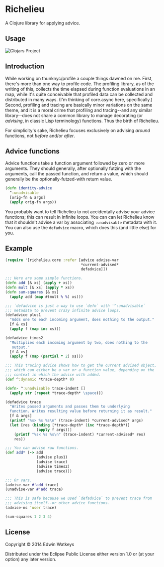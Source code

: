 # Richelieu

A Clojure library for applying advice.

## Usage

![Clojars Project](http://clojars.org/thunknyc/richelieu/latest-version.svg)


## Introduction

While working on thunknyc/profile a couple things dawned on me. First,
there's more than one way to profile code. The profiling library, as
of the writing of this, collects the time elapsed during function
evaluations in an map, while it's quite conceivable that profiled data
can be collected and distributed in many ways. (I'm thinking of
core.async here, specifically.) Second, profiling and tracing are
basically minor variations on the same theme, and it is a moral crime
that profiling and tracing--and any similar library--does not share a
common library to manage decorating (or _advising_, in classic Lisp
terminology) functions. Thus the birth of Richelieu.

For simplicity's sake, Richelieu focuses exclusively on advising
_around_ functions, not _before_ and/or _after_.

## Advice functions

Advice functions take a function argument followed by zero or more
arguments. They should generally, after optionally futzing with the
arguments, call the passed function, and return a value, which should
generally be the optionally-futzed-with return value.

```clojure
(defn identity-advice
  ^:unadvisable
  [orig-fn & args]
  (apply orig-fn args))
```

You probably want to tell Richelieu to not accidentally advise your
advice functions; this can result in infinite loops. You can can let
Richelieu know that it shouldn't advise a var by associating
`:unadvisable` metadata with it. You can also use the `defadvice`
macro, which does this (and little else) for you.

## Example

```clojure
(require '[richelieu.core :refer [advice advise-var
                                  *current-advised*
                                  defadvice]])

;;; Here are some simple functions.
(defn add [& xs] (apply + xs))
(defn mult [& xs] (apply * xs))
(defn sum-squares [& xs]
  (apply add (map #(mult % %) xs)))

;;; `defadvice is just a way to use `defn` with '^:unadvisable`
;;; metadata to prevent crazy infinite advice loops.
(defadvice plus1
  "Adds one to each incoming argument, does nothing to the output."
  [f & xs]
  (apply f (map inc xs)))

(defadvice times2
  "Multiplies each incoming argument by two, does nothing to the
   output."
  [f & xs]
  (apply f (map (partial * 2) xs)))

;;; This tracing advice shows how to get the current advised object,
;;; which can either be a var or a function value, depending on the
;;; context in which the advice with added.
(def ^:dynamic *trace-depth* 0)

(defn- ^:unadvisable trace-indent []
  (apply str (repeat *trace-depth* \space)))

(defadvice trace
  "Writes passed arguments and passes them to underlying
  function. Writes resulting value before returning it as result."
  [f & args] 
  (printf "%s> %s %s\n" (trace-indent) *current-advised* args)
  (let [res (binding [*trace-depth* (inc *trace-depth*)]
              (apply f args))]
    (printf "%s< %s %s\n" (trace-indent) *current-advised* res)
    res))

;;; You can advise raw functions.
(def add* (-> add
              (advise plus1)
              (advise trace)
              (advise times2)
              (advise trace)))

;;; Or vars.
(advise-var #'add trace)
(unadvise-var #'add trace)

;;; This is safe because we used `defadvice` to prevent trace from
;;; advising itself--or other advice functions.
(advise-ns 'user trace)

(sum-squares 1 2 3 4)
```

## License

Copyright © 2014 Edwin Watkeys

Distributed under the Eclipse Public License either version 1.0 or (at
your option) any later version.
